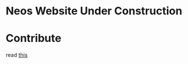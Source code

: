# Neos Website Under Construction 


# Contribute

read [this](https://github.com/neos-20/neos-20.github.io/blob/main/git.md)
